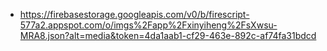 - https://firebasestorage.googleapis.com/v0/b/firescript-577a2.appspot.com/o/imgs%2Fapp%2Fxinyiheng%2FsXwsu-MRA8.json?alt=media&token=4da1aab1-cf29-463e-892c-af74fa31bdcd
